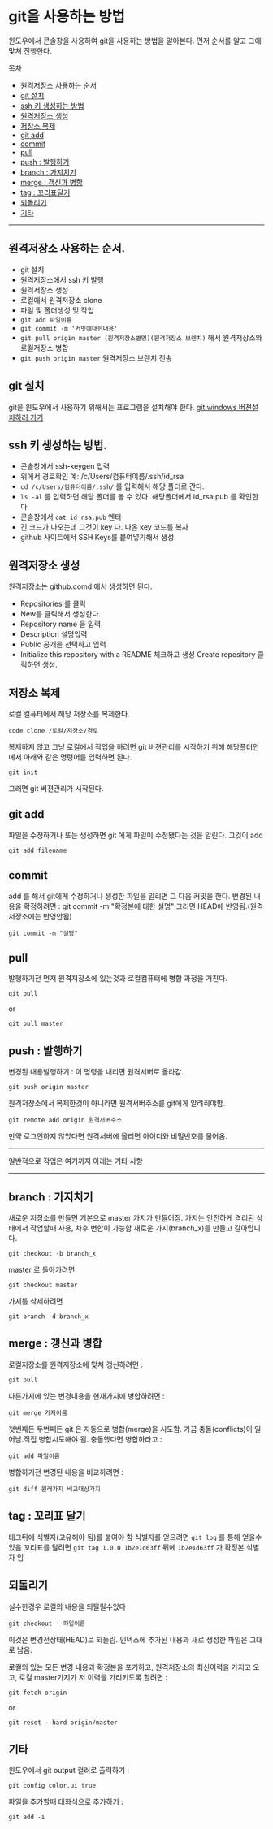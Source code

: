 # git을 사용하는 방법

윈도우에서 콘솔창을 사용하여 git을 사용하는 방법을 알아본다.
먼저 순서를 알고 그에 맟쳐 진행한다.


목차
- [원격저장소 사용하는 순서](#%EC%9B%90%EA%B2%A9%EC%A0%80%EC%9E%A5%EC%86%8C-%EC%82%AC%EC%9A%A9%ED%95%98%EB%8A%94-%EC%88%9C%EC%84%9C)
- [git 설치](#git-%EC%84%A4%EC%B9%98)
- [ssh 키 생성하는 방법](#ssh-%ED%82%A4-%EC%83%9D%EC%84%B1%ED%95%98%EB%8A%94-%EB%B0%A9%EB%B2%95)
- [원격저장소 생성](#%EC%9B%90%EA%B2%A9%EC%A0%80%EC%9E%A5%EC%86%8C-%EC%83%9D%EC%84%B1)
- [저장소 복제](#%EC%A0%80%EC%9E%A5%EC%86%8C-%EB%B3%B5%EC%A0%9C)
- [git add](#git-add)
- [commit](#commit)
- [pull](#pull)
- [push : 발행하기](#push--%EB%B0%9C%ED%96%89%ED%95%98%EA%B8%B0)
- [branch : 가지치기](#branch--%EA%B0%80%EC%A7%80%EC%B9%98%EA%B8%B0)
- [merge : 갱신과 병함](#merge--%EA%B0%B1%EC%8B%A0%EA%B3%BC-%EB%B3%91%ED%95%A9)
- [tag : 꼬리표달기](#tag--%EA%BC%AC%EB%A6%AC%ED%91%9C-%EB%8B%AC%EA%B8%B0)
- [되돌리기](#%EB%90%98%EB%8F%8C%EB%A6%AC%EA%B8%B0)
- [기타](#%EA%B8%B0%ED%83%80)


------------------------------------------


## 원격저장소 사용하는 순서.
- git 설치
- 원격저장소에서 ssh 키 발행
- 원격저장소 생성
- 로컬에서 원격저장소 clone
- 파일 및 폴더생성 및 작업
- `git add 파일이름`
- `git commit -m '커밋에대한내용'`
- `git pull origin master (원격저장소별명)(원격저장소 브렌치)` 해서 원격저장소와 로컬저장소 병합 
- `git push origin master` 원격저장소 브렌치 전송




## git 설치
git을 윈도우에서 사용하기 위해서는 프로그램을 설치해야 한다.
[git windows 버젼설치하러 가기](http://code.google.com/p/msysgit/downloads/list?can=3)





## ssh 키 생성하는 방법.

- 콘솔창에서 ssh-keygen 입력
- 위에서 경로확인 예: /c/Users/컴퓨터이름/.ssh/id_rsa
- `cd /c/Users/컴퓨터이름/.ssh/` 를 입력해서 해당 폴더로 간다.
- `ls -al` 를 입력하면 해당 폴더를 볼 수 있다. 해당폴더에서 id_rsa.pub 를 확인한다
- 콘솔창에서 `cat id_rsa.pub` 엔터
- 긴 코드가 나오는데 그것이 key 다. 나온 key 코드를 복사
- github 사이트에서 SSH Keys를 붙여넣기해서 생성





## 원격저장소 생성
원격저장소는 github.comd 에서 생성하면 된다.
- Repositories 를 클릭
- New를 클릭해서 생성한다.
- Repository name 을 입력.
- Description 설명입력
- Public 공개을 선택하고 입력
- Initialize this repository with a README 체크하고 생성 Create repository 클릭하면 생성.






## 저장소 복제
로컬 컬퓨터에서 해당 저장소를 복제한다.

```git
code clone /로컬/저장소/경로
```

복제하지 않고 그냥 로컬에서 작업을 하려면 git 버젼관리를 시작하기 위해 해당폴더안에서 아래와 같은 명령어를 입력하면 된다.

```git
git init
```

그러면 git 버젼관리가 시작된다.





## git add
파일을 수정하거나 또는 생성하면 git 에게 파일이 수정됐다는 것을 알린다. 그것이 add

```git
git add filename
```





## commit
add 를 해서 git에게 수정하거나 생성한 파일을 알리면 그 다음 커밋을 한다.
변경된 내용을 확정하려면 : git commit -m "확정본에 대한 설명" 그러면 HEAD에 반영됨.(원격저장소에는 반영안됨)

```git
git commit -m "설명"
```




## pull
발행하기전 먼저 원격저장소에 있는것과 로컬컴퓨터에 병합 과정을 거친다.

```git
git pull
```
or 

```git
git pull master
```






## push : 발행하기
변경된 내용발행하기 : 이 명령을 내리면 원격서버로 올라감. 

```git
git push origin master
```


원격저장소에서 복제한것이 아니라면 원격서버주소를 git에게 알려줘야함. 

```git
git remote add origin 원격서버주소
```

만약 로그인하지 않았다면 원격서버에 올리면 아이디와 비밀번호를 물어옴.





------------------------------------------------------

일반적으로 작업은 여기까지 아래는 기타 사항

-------------------------------------------------------





## branch : 가지치기
새로운 저장소를 만들면 기본으로 master 가지가 만들어짐. 
가지는 안전하게 격리된 상태에서 작업할때 사용, 차후 변합이 가능함
새로운 가지(branch_x)를 만들고 갈아탑니다. 

```git
git checkout -b branch_x
```

master 로 돌아가려면 

```git
git checkout master
```

가지를 삭제하려면 

```git
git branch -d branch_x
```





## merge : 갱신과 병합
로컬저장소를 원격저장소에 맞쳐 갱신하려면 : 

```git
git pull
```

다른가지에 있는 변경내용을 현재가지에 병합하려면 : 

```git
git merge 가지이름
```

첫번째든 두번째든 git 은 자동으로 병합(merge)을 시도함. 가끔 충돌(conflicts)이 일어남.직접 병합시도해야 됨.
충돌했다면 병합하라고 : 

```git
git add 파일이름
```


병합하기전 변경된 내용을 비교하려면 : 

```git
git diff 원래가지 비교대상가지
```



## tag : 꼬리표 달기
태그뒤에 식별자(고유해야 됨)를 붙여야 함 식별자를 얻으려면 `git log` 를 통해 얻을수 있음
꼬리표를 달려면 `git tag 1.0.0 1b2e1d63ff` 뒤에 `1b2e1d63ff` 가 확정본 식별자 임






## 되돌리기
실수한경우 로컬의 내용을 되될릴수있다

```git
git checkout --파일이름
```

이것은 변경전상태(HEAD)로 되돌림. 
인덱스에 추가된 내용과 새로 생성한 파일은 그대로 남음.

로컬의 있는 모든 변경 내용과 확정본을 포기하고, 원격저장소의 최신이력을 가지고 오고, 
로컬 master가지가 저 이력을 가리키도록 할려면 : 

```git
git fetch origin
```
or 

```git
git reset --hard origin/master
```



## 기타
윈도우에서 git output 컬러로 출력하기 : 

```git
git config color.ui true
```

파일을 추가할때 대화식으로 추가하기 : 

```git
git add -i
```

